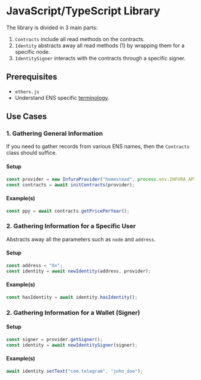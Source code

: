 # JavaScript/TypeScript Library

The library is divided in 3 main parts:

1. `Contracts` include all read methods on the contracts.
2. `Identity` abstracts away all read methods (1) by wrapping them for a specific node.
3. `IdentitySigner` interacts with the contracts through a specific signer.

## Prerequisites

- `ethers.js`
- Understand ENS specific [terminology](https://docs.ens.domains/terminology).

## Use Cases

### 1. Gathering General Information

If you need to gather records from various ENS names, then the `Contracts` class should suffice.

#### Setup

```typescript
const provider = new InfuraProvider("homestead", process.env.INFURA_API_KEY);
const contracts = await initContracts(provider);
```

#### Example(s)

```typescript
const ppy = await contracts.getPricePerYear();
```

### 2. Gathering Information for a Specific User

Abstracts away all the parameters such as `node` and `address`.

#### Setup

```typescript
const address = "0x";
const identity = await newIdentity(address, provider);
```

#### Example(s)

```typescript
const hasIdentity = await identity.hasIdentity();
```

### 2. Gathering Information for a Wallet (Signer)

#### Setup

```typescript
const signer = provider.getSigner();
const identity = await newIdentitySigner(signer);
```

#### Example(s)

```typescript
await identity.setText("com.telegram", "john_doe");
```
